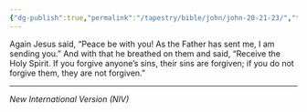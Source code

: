 ```yaml
---
{"dg-publish":true,"permalink":"/tapestry/bible/john/john-20-21-23/","title":"John 20:21–23","hide":true,"tags":["bible","bible-verse"],"dgHomeLink":true,"dgShowLocalGraph":true,"dgEnableSearch":true}
---
```


Again Jesus said, “Peace be with you! As the Father has sent me, I am sending you.” And with that he breathed on them and said, “Receive the Holy Spirit.  If you forgive anyone’s sins, their sins are forgiven; if you do not forgive them, they are not forgiven.”

---
*New International Version (NIV)*